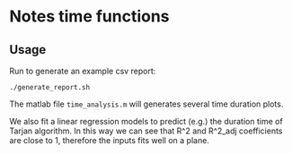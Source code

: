 # Notes time functions

## Usage
Run to generate an example csv report:
```
./generate_report.sh
```

The matlab file `time_analysis.m` will generates several time duration plots.

We also fit a linear regression models to predict (e.g.) the duration time of Tarjan algorithm. In this way we can see that  R^2 and R^2_adj coefficients are close to 1, therefore the inputs fits well on a plane.
